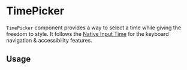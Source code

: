 # TimePicker

`TimePicker` component provides a way to select a time while giving the freedom
to style. It follows the
[Native Input Time](https://developer.mozilla.org/en-US/docs/Web/HTML/Element/input/time)
for the keyboard navigation & accessibility features.

<!-- INJECT_TOC -->

## Usage

<!-- IMPORT_EXAMPLE src/timepicker/stories/__js/TimePicker.component.jsx -->

<!-- CODESANDBOX
link_title: TimePicker
js: src/timepicker/stories/__js/TimePicker.component.jsx
css: src/timepicker/stories/TimePicker.css
-->

<!-- INJECT_COMPOSITION src/timepicker -->

<!-- INJECT_PROPS src/timepicker -->
